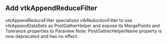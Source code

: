 ## Add vtkAppendReduceFilter

vtkAppendReduceFilter specializes vtkReductionFilter to use vtkAppendDataSets as PostGatherHelper and expose its MergePoints and Tolerance properties to Paraview
Note: PostGatherHelperName property is now deprecated and has no effect.
